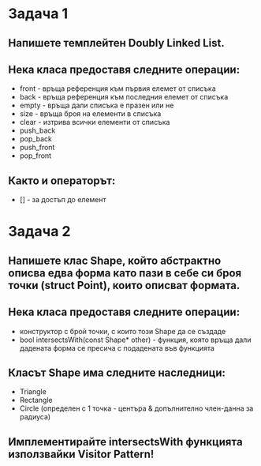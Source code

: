 # Задача 1
## Напишете темплейтен Doubly Linked List.
## Нека класа предоставя следните операции:
 - front - връща референция към първия елемет от списъка
 - back - връща референция към последния елемет от списъка
 - empty - връща дали списъка е празен или не
 - size - връща броя на елементи в списъка
 - clear - изтрива всички елементи от списъка
 - push_back
 - pop_back
 - push_front
 - pop_front
## Както и операторът:
 - [] - за достъп до елемент

# Задача 2
## Напишете клас Shape, който абстрактно описва едва форма като пази в себе си броя точки (struct Point), които описват формата.
## Нека класа предоставя следните операции:
 - конструктор с брой точки, с които този Shape да се създаде
 - bool intersectsWith(const Shape* other) - функция, която връща дали дадената форма се пресича с подадената във функцията
## Класът Shape има следните наследници:
 - Triangle
 - Rectangle
 - Circle (определен с 1 точка - центъра & допълнително член-данна за радиуса)
## Имплементирайте intersectsWith функцията използвайки Visitor Pattern!
